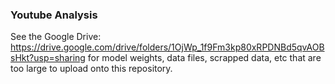 ### Youtube Analysis 

See the Google Drive: https://drive.google.com/drive/folders/1OjWp_1f9Fm3kp80xRPDNBd5qvAOBsHkt?usp=sharing for model weights, data files, scrapped data, etc that are too large to upload onto this repository. 